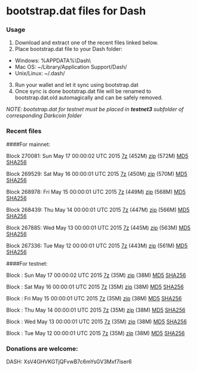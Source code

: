 # bootstrap.dat files for Dash

### Usage

1. Download and extract one of the recent files linked below.
2. Place bootstrap.dat file to your Dash folder:
 - Windows: %APPDATA%\Dash\
 - Mac OS: ~/Library/Application Support/Dash/
 - Unix/Linux: ~/.dash/
3. Run your wallet and let it sync using bootstrap.dat
4. Once sync is done bootstrap.dat file will be renamed to bootstrap.dat.old automagically and can be safely removed.

_NOTE: bootstrap.dat for testnet must be placed in **testnet3** subfolder of corresponding Darkcoin folder_

### Recent files

####For mainnet:

Block 270081: Sun May 17 00:00:02 UTC 2015 [7z](https://transfer.sh/8QMDB/bootstrap.dat.20150517.7z) (452M) [zip](https://transfer.sh/11Du8X/bootstrap.dat.20150517.zip) (572M) [MD5](https://transfer.sh/udwri/md5.txt) [SHA256](https://transfer.sh/117PMO/sha256.txt)

Block 269529: Sat May 16 00:00:01 UTC 2015 [7z](https://transfer.sh/yEcAF/bootstrap.dat.20150516.7z) (450M) [zip](https://transfer.sh/fUkP8/bootstrap.dat.20150516.zip) (570M) [MD5](https://transfer.sh/8muod/md5.txt) [SHA256](https://transfer.sh/1div9f/sha256.txt)

Block 268978: Fri May 15 00:00:01 UTC 2015 [7z](https://transfer.sh/y8RGM/bootstrap.dat.20150515.7z) (449M) [zip](https://transfer.sh/ej1Gm/bootstrap.dat.20150515.zip) (568M) [MD5](https://transfer.sh/Q3Lja/md5.txt) [SHA256](https://transfer.sh/lBbIB/sha256.txt)

Block 268439: Thu May 14 00:00:01 UTC 2015 [7z](https://transfer.sh/5Bfsv/bootstrap.dat.20150514.7z) (447M) [zip](https://transfer.sh/k41J7/bootstrap.dat.20150514.zip) (566M) [MD5](https://transfer.sh/cwqkJ/md5.txt) [SHA256](https://transfer.sh/ZyREf/sha256.txt)

Block 267885: Wed May 13 00:00:01 UTC 2015 [7z](https://transfer.sh/15S0u8/bootstrap.dat.20150513.7z) (445M) [zip](https://transfer.sh/FxAjK/bootstrap.dat.20150513.zip) (563M) [MD5](https://transfer.sh/16cuRm/md5.txt) [SHA256](https://transfer.sh/8QlEJ/sha256.txt)

Block 267336: Tue May 12 00:00:01 UTC 2015 [7z](https://transfer.sh/7xDEU/bootstrap.dat.20150512.7z) (443M) [zip](https://transfer.sh/19a0T4/bootstrap.dat.20150512.zip) (561M) [MD5](https://transfer.sh/1bC45Y/md5.txt) [SHA256](https://transfer.sh/sk2Lz/sha256.txt)

####For testnet:

Block : Sun May 17 00:00:02 UTC 2015 [7z](https://transfer.sh/B0oIF/bootstrap.dat.20150517.7z) (35M) [zip](https://transfer.sh/BMkru/bootstrap.dat.20150517.zip) (38M) [MD5](https://transfer.sh/ygH1p/md5.txt) [SHA256](https://transfer.sh/8G5bp/sha256.txt)

Block : Sat May 16 00:00:01 UTC 2015 [7z](https://transfer.sh/6PR4o/bootstrap.dat.20150516.7z) (35M) [zip](https://transfer.sh/MmMUb/bootstrap.dat.20150516.zip) (38M) [MD5](https://transfer.sh/180yYy/md5.txt) [SHA256](https://transfer.sh/OsMoU/sha256.txt)

Block : Fri May 15 00:00:01 UTC 2015 [7z](https://transfer.sh/hjh4F/bootstrap.dat.20150515.7z) (35M) [zip](https://transfer.sh/QQVF9/bootstrap.dat.20150515.zip) (38M) [MD5](https://transfer.sh/zEgCO/md5.txt) [SHA256](https://transfer.sh/18H9LX/sha256.txt)

Block : Thu May 14 00:00:01 UTC 2015 [7z](https://transfer.sh/132M5o/bootstrap.dat.20150514.7z) (35M) [zip](https://transfer.sh/bAgMh/bootstrap.dat.20150514.zip) (38M) [MD5](https://transfer.sh/OEUwZ/md5.txt) [SHA256](https://transfer.sh/wc1Br/sha256.txt)

Block : Wed May 13 00:00:01 UTC 2015 [7z](https://transfer.sh/PkJVp/bootstrap.dat.20150513.7z) (35M) [zip](https://transfer.sh/6YV9T/bootstrap.dat.20150513.zip) (38M) [MD5](https://transfer.sh/nqauA/md5.txt) [SHA256](https://transfer.sh/vlLQk/sha256.txt)

Block : Tue May 12 00:00:01 UTC 2015 [7z](https://transfer.sh/91kLF/bootstrap.dat.20150512.7z) (35M) [zip](https://transfer.sh/o6VlT/bootstrap.dat.20150512.zip) (38M) [MD5](https://transfer.sh/lZUBE/md5.txt) [SHA256](https://transfer.sh/buRVm/sha256.txt)

### Donations are welcome:

DASH: XsV4GHVKGTjQFvwB7c6mYsGV3Mxf7iser6
